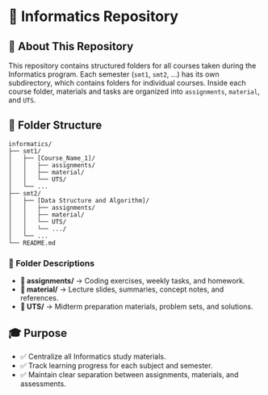 # 📌 Informatics Repository

## 🎯 About This Repository

This repository contains structured folders for all courses taken during the Informatics program. Each semester (`smt1`, `smt2`, ...) has its own subdirectory, which contains folders for individual courses. Inside each course folder, materials and tasks are organized into `assignments`, `material`, and `UTS`.

## 📂 Folder Structure

```
informatics/
├── smt1/
│   ├── [Course_Name_1]/
│   │   ├── assignments/
│   │   ├── material/
│   │   └── UTS/
│   └── ...
├── smt2/
│   ├── [Data Structure and Algorithm]/
│   │   ├── assignments/
│   │   ├── material/
│   │   └── UTS/
│   │   └── .../
│   └── ...
└── README.md
```

### 📁 Folder Descriptions

* **📁 assignments/** → Coding exercises, weekly tasks, and homework.
* **📁 material/** → Lecture slides, summaries, concept notes, and references.
* **📁 UTS/** → Midterm preparation materials, problem sets, and solutions.

## 🎓 Purpose

* ✅ Centralize all Informatics study materials.
* ✅ Track learning progress for each subject and semester.
* ✅ Maintain clear separation between assignments, materials, and assessments.
